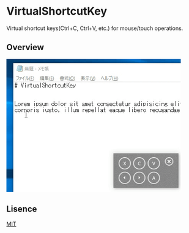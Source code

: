 # VirtualShortcutKey
Virtual shortcut keys(Ctrl+C, Ctrl+V, etc.) for mouse/touch operations.

## Overview
![demo](./docs/demo.gif)


## Lisence
[MIT](LICENSE)
